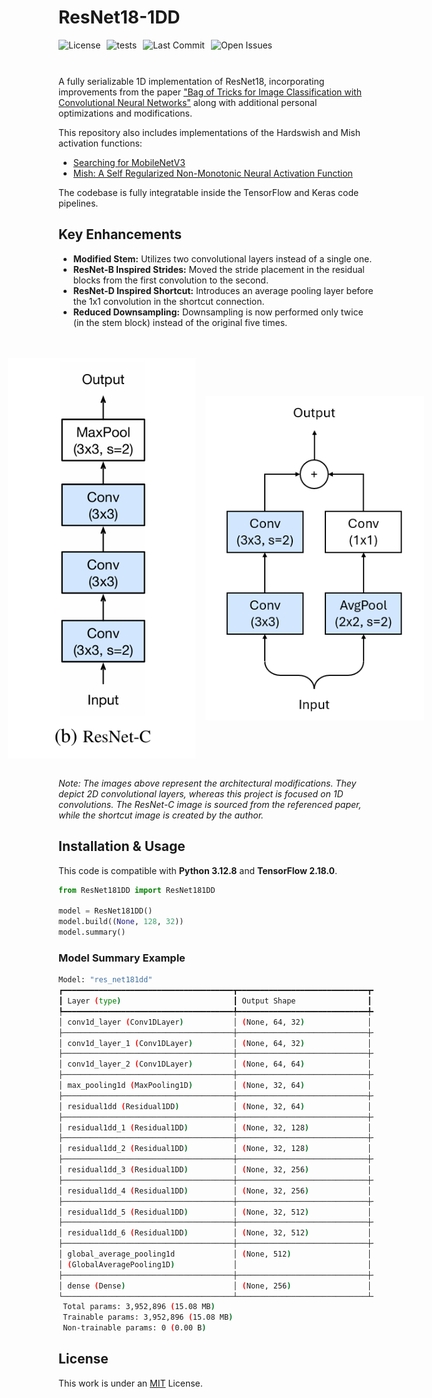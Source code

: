 # ResNet18-1DD
<div style="display: flex; gap: 10px; flex-wrap: wrap; margin-bottom: 10px;">
    <img src="https://img.shields.io/github/license/AliKHaliliT/ResNet18-1DD" alt="License">
    <img src="https://github.com/AliKHaliliT/ResNet18-1DD/actions/workflows/tests.yml/badge.svg" alt="tests">
    <img src="https://img.shields.io/github/last-commit/AliKHaliliT/ResNet18-1DD" alt="Last Commit">
    <img src="https://img.shields.io/github/issues/AliKHaliliT/ResNet18-1DD" alt="Open Issues">
</div>
<br/>

A fully serializable 1D implementation of ResNet18, incorporating improvements from the paper ["Bag of Tricks for Image Classification with Convolutional Neural Networks"](https://arxiv.org/abs/1812.01187) along with additional personal optimizations and modifications.

This repository also includes implementations of the Hardswish and Mish activation functions:

- [Searching for MobileNetV3](https://arxiv.org/abs/1905.02244)
- [Mish: A Self Regularized Non-Monotonic Neural Activation Function](https://arxiv.org/abs/1908.08681)

The codebase is fully integratable inside the TensorFlow and Keras code pipelines.

## Key Enhancements
- **Modified Stem:** Utilizes two convolutional layers instead of a single one.
- **ResNet-B Inspired Strides:** Moved the stride placement in the residual blocks from the first convolution to the second.
- **ResNet-D Inspired Shortcut:** Introduces an average pooling layer before the 1x1 convolution in the shortcut connection.
- **Reduced Downsampling:** Downsampling is now performed only twice (in the stem block) instead of the original five times.

<br/>
<br/>
<div align="center" style="display: flex; justify-content: center; align-items: center;">
    <img src="util_resources/readme/resnet_c.png" alt="ResNet-C image from the paper" style="width:300px; height:auto; margin-right: 16px;">
    <img src="util_resources/readme/shortcut.png" alt="Shortcut image by author" style="width:350px; height:auto;">
</div>
<br/>

*Note: The images above represent the architectural modifications. They depict 2D convolutional layers, whereas this project is focused on 1D convolutions. The ResNet-C image is sourced from the referenced paper, while the shortcut image is created by the author.*

## Installation & Usage
This code is compatible with **Python 3.12.8** and **TensorFlow 2.18.0**.

```python
from ResNet181DD import ResNet181DD

model = ResNet181DD()
model.build((None, 128, 32))
model.summary()
```

### Model Summary Example
```bash
Model: "res_net181dd"
┏━━━━━━━━━━━━━━━━━━━━━━━━━━━━━━━━━━━━━━┳━━━━━━━━━━━━━━━━━━━━━━━━━━━━━┳━━━━━━━━━━━━━━━━━┓
┃ Layer (type)                         ┃ Output Shape                ┃         Param # ┃
┡━━━━━━━━━━━━━━━━━━━━━━━━━━━━━━━━━━━━━━╇━━━━━━━━━━━━━━━━━━━━━━━━━━━━━╇━━━━━━━━━━━━━━━━━┩
│ conv1d_layer (Conv1DLayer)           │ (None, 64, 32)              │           3,072 │
├──────────────────────────────────────┼─────────────────────────────┼─────────────────┤
│ conv1d_layer_1 (Conv1DLayer)         │ (None, 64, 32)              │           3,072 │
├──────────────────────────────────────┼─────────────────────────────┼─────────────────┤
│ conv1d_layer_2 (Conv1DLayer)         │ (None, 64, 64)              │           6,144 │
├──────────────────────────────────────┼─────────────────────────────┼─────────────────┤
│ max_pooling1d (MaxPooling1D)         │ (None, 32, 64)              │               0 │
├──────────────────────────────────────┼─────────────────────────────┼─────────────────┤
│ residual1dd (Residual1DD)            │ (None, 32, 64)              │          24,576 │
├──────────────────────────────────────┼─────────────────────────────┼─────────────────┤
│ residual1dd_1 (Residual1DD)          │ (None, 32, 128)             │          81,920 │
├──────────────────────────────────────┼─────────────────────────────┼─────────────────┤
│ residual1dd_2 (Residual1DD)          │ (None, 32, 128)             │          98,304 │
├──────────────────────────────────────┼─────────────────────────────┼─────────────────┤
│ residual1dd_3 (Residual1DD)          │ (None, 32, 256)             │         327,680 │
├──────────────────────────────────────┼─────────────────────────────┼─────────────────┤
│ residual1dd_4 (Residual1DD)          │ (None, 32, 256)             │         393,216 │
├──────────────────────────────────────┼─────────────────────────────┼─────────────────┤
│ residual1dd_5 (Residual1DD)          │ (None, 32, 512)             │       1,310,720 │
├──────────────────────────────────────┼─────────────────────────────┼─────────────────┤
│ residual1dd_6 (Residual1DD)          │ (None, 32, 512)             │       1,572,864 │
├──────────────────────────────────────┼─────────────────────────────┼─────────────────┤
│ global_average_pooling1d             │ (None, 512)                 │               0 │
│ (GlobalAveragePooling1D)             │                             │                 │
├──────────────────────────────────────┼─────────────────────────────┼─────────────────┤
│ dense (Dense)                        │ (None, 256)                 │         131,328 │
└──────────────────────────────────────┴─────────────────────────────┴─────────────────┘
 Total params: 3,952,896 (15.08 MB)
 Trainable params: 3,952,896 (15.08 MB)
 Non-trainable params: 0 (0.00 B)
```

## License
This work is under an [MIT](https://choosealicense.com/licenses/mit/) License.